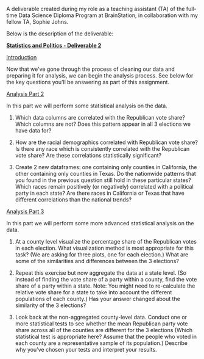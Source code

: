 A deliverable created during my role as a teaching assistant (TA) of the full-time Data Science Diploma Program at BrainStation, in collaboration with my fellow TA, Sophie Johns.

Below is the description of the deliverable:

<b><u>Statistics and Politics - Deliverable 2</b></u>

<u>Introduction</u>

Now that we've gone through the process of cleaning our data and preparing it for analysis, we can begin the analysis process. See below for the key questions you'll be answering as part of this assignment.

<u>Analysis Part 2</u>

In this part we will perform some statistical analysis on the data.

1. Which data columns are correlated with the Republican vote share? Which columns are not? Does this pattern appear in all 3 elections we have data for?

2. How are the racial demographics correlated with Republican vote share? Is there any race which is consistently correlated with the Republican vote share? Are these correlations statistically significant?

3. Create 2 new dataframes: one containing only counties in California, the other containing only counties in Texas. Do the nationwide patterns that you found in the previous question still hold in these particular states? Which races remain positively (or negatively) correlated with a political party in each state? Are there races in California or Texas that have different correlations than the national trends?

<u>Analysis Part 3</u>

In this part we will perform some more advanced statistical analysis on the data.

1. At a county level visualize the percentage share of the Republican votes in each election. What visualization method is most appropriate for this task? (We are asking for three plots, one for each election.) What are some of the similarities and differences between the 3 elections?

2. Repeat this exercise but now aggregate the data at a state level. (So instead of finding the vote share of a party within a county, find the vote share of a party within a state. Note: You might need to re-calculate the relative vote share for a state to take into account the different populations of each county.) Has your answer changed about the similarity of the 3 elections?

3. Look back at the non-aggregated county-level data. Conduct one or more statistical tests to see whether the mean Republican party vote share across all of the counties are different for the 3 elections (Which statistical test is appropriate here? Assume that the people who voted in each county are a representative sample of its population.) Describe why you’ve chosen your tests and interpret your results.